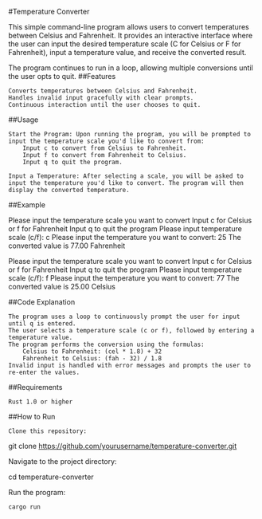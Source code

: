 #Temperature Converter

This simple command-line program allows users to convert temperatures between Celsius and Fahrenheit. It provides an interactive interface where the user can input the desired temperature scale (C for Celsius or F for Fahrenheit), input a temperature value, and receive the converted result.

The program continues to run in a loop, allowing multiple conversions until the user opts to quit.
##Features

    Converts temperatures between Celsius and Fahrenheit.
    Handles invalid input gracefully with clear prompts.
    Continuous interaction until the user chooses to quit.

##Usage

    Start the Program: Upon running the program, you will be prompted to input the temperature scale you'd like to convert from:
        Input c to convert from Celsius to Fahrenheit.
        Input f to convert from Fahrenheit to Celsius.
        Input q to quit the program.

    Input a Temperature: After selecting a scale, you will be asked to input the temperature you'd like to convert. The program will then display the converted temperature.

##Example

Please input the temperature scale you want to convert
Input c for Celsius or f for Fahrenheit
Input q to quit the program
Please input temperature scale (c/f): c
Please input the temperature you want to convert: 25
The converted value is 77.00 Fahrenheit

Please input the temperature scale you want to convert
Input c for Celsius or f for Fahrenheit
Input q to quit the program
Please input temperature scale (c/f): f
Please input the temperature you want to convert: 77
The converted value is 25.00 Celsius

##Code Explanation

    The program uses a loop to continuously prompt the user for input until q is entered.
    The user selects a temperature scale (c or f), followed by entering a temperature value.
    The program performs the conversion using the formulas:
        Celsius to Fahrenheit: (cel * 1.8) + 32
        Fahrenheit to Celsius: (fah - 32) / 1.8
    Invalid input is handled with error messages and prompts the user to re-enter the values.

##Requirements

    Rust 1.0 or higher

##How to Run

    Clone this repository:

git clone https://github.com/yourusername/temperature-converter.git

Navigate to the project directory:

cd temperature-converter

Run the program:

    cargo run

